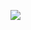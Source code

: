 ![](http://github-profile-summary-cards.vercel.app/api/cards/profile-details?username=nightlightmare&theme=github_dark)
